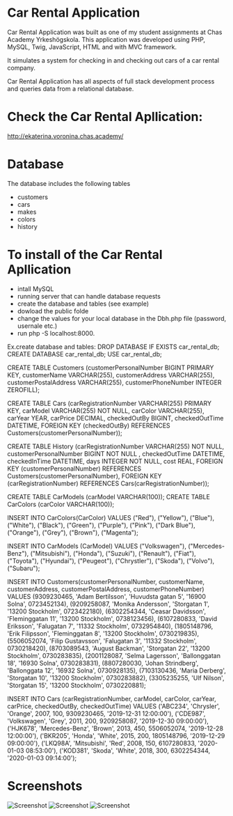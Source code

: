 # Car Rental Application
Car Rental Application was built as one of my student assignments at Chas Academy Yrkeshögskola. This application was developed using PHP, MySQL, Twig, JavaScript, HTML and with MVC framework.

It simulates a system for checking in and checking out cars of a car rental company. 

Car Rental Application has all aspects of full stack development process and queries data from a relational database.

# Check the Car Rental Apllication:
 http://ekaterina.voronina.chas.academy/


# Database
The database includes the following tables
- customers
- cars
- makes
- colors
- history


# To install of the Car Rental Apllication
- intall MySQL
- running server that can handle database requests 
- create the database and tables (see example)
- dowload the public folde
- change the values for your local database in the Dbh.php file (password, usernale etc.)
- run php -S localhost:8000.

Ex.create database and tables:
DROP DATABASE IF EXISTS car_rental_db;
CREATE DATABASE car_rental_db;
USE car_rental_db;

CREATE TABLE Customers (customerPersonalNumber BIGINT PRIMARY KEY,
                        customerName VARCHAR(255),
                        customerAddress VARCHAR(255),
                        customerPostalAddress VARCHAR(255),
                        customerPhoneNumber INTEGER ZEROFILL);

CREATE TABLE Cars (carRegistrationNumber VARCHAR(255) PRIMARY KEY,
                   carModel VARCHAR(255) NOT NULL,
                   carColor VARCHAR(255),
                   carYear YEAR,
                   carPrice DECIMAL,
                   checkedOutBy BIGINT,
                   checkedOutTime DATETIME,
                   FOREIGN KEY (checkedOutBy) REFERENCES Customers(customerPersonalNumber));

CREATE TABLE History (carRegistrationNumber VARCHAR(255) NOT NULL,
                      customerPersonalNumber BIGINT NOT NULL ,
                      checkedOutTime DATETIME,
                      checkedInTime DATETIME,
                      days INTEGER NOT NULL,
                      cost REAL,
                      FOREIGN KEY (customerPersonalNumber) REFERENCES Customers(customerPersonalNumber),
                      FOREIGN KEY (carRegistrationNumber) REFERENCES Cars(carRegistrationNumber));

CREATE TABLE CarModels (carModel VARCHAR(100));
CREATE TABLE CarColors (carColor VARCHAR(100));

INSERT INTO CarColors(CarColor)
VALUES  ("Red"),
        ("Yellow"),
        ("Blue"),
        ("White"),
        ("Black"),
        ("Green"),
        ("Purple"),
        ("Pink"),
        ("Dark Blue"),
        ("Orange"),
        ("Grey"),
        ("Brown"),
        ("Magenta");

INSERT INTO CarModels (CarModel)
VALUES ("Volkswagen"),
       ("Mercedes-Benz"),
       ("Mitsubishi"),
       ("Honda"),
       ("Suzuki"),
       ("Renault"),
       ("Fiat"),
       ("Toyota"),
       ("Hyundai"),
       ("Peugeot"),
       ("Chrystler"),
       ("Skoda"),
       ("Volvo"),
       ("Subaru");

INSERT INTO Customers(customerPersonalNumber,
                      customerName,
                      customerAddress,
                      customerPostalAddress,
                      customerPhoneNumber)
VALUES (9309230465, 'Adam Bertilsson', 'Huvudsta gatan 5', '16900 Solna', 0723452134),
       (9209258087, 'Monika Andersson', 'Storgatan 1', '13200 Stockholm', 0723422180),
       (6302254344, 'Ceasar Davidsson', 'Fleminggatan 11', '13200 Stockholm', 0738123456),
       (6107280833, 'David Eriksson', 'Falugatan 7', '11332 Stockholm', 0732954840),
       (1805148796, 'Erik Filipsson', 'Fleminggatan 8', '13200 Stockholm', 0730219835),
       (5506052074, 'Filip Gustavsson', 'Falugatan 3', '11332 Stockholm', 0730218420),
       (8703089543, 'August Backman', 'Storgatan 22', '13200 Stockholm', 0730283835),
       (2001128087, 'Selma Lagersson', 'Ballonggatan 18', '16930 Solna', 0730283831),
       (8807280030, 'Johan Strindberg', 'Ballonggata 12', '16932 Solna', 0730928135),
       (7103130436, 'Maria Derberg', 'Storgatan 10', '13200 Stockholm', 0730283882),
       (3305235255, 'Ulf Nilson', 'Storgatan 15', '13200 Stockholm', 0730220881);

INSERT INTO Cars (carRegistrationNumber,
                  carModel,
                  carColor,
                  carYear,
                  carPrice,
                  checkedOutBy,
                  checkedOutTime)
VALUES ('ABC234', 'Chrysler', 'Orange', 2007, 100, 9309230465, '2019-12-31 12:00:00'),
       ('CDE987', 'Volkswagen', 'Grey', 2011, 200, 9209258087, '2019-12-30 09:00:00'),
       ('HJK678', 'Mercedes-Benz', 'Brown', 2013, 450, 5506052074, '2019-12-28 12:00:00'),
       ('BKR205', 'Honda', 'White', 2015, 200, 1805148796, '2019-12-29 09:00:00'),
       ('LKQ98A', 'Mitsubishi', 'Red', 2008, 150, 6107280833, '2020-01-03 08:53:00'),
       ('KOD381', 'Skoda', 'White', 2018, 300, 6302254344, '2020-01-03 09:14:00');


# Screenshots
![Screenshot](https://github.com/Ekaterina-V/u05-car-rental/blob/master/src/assets/Screenshot%20(807).png)
![Screenshot](https://github.com/Ekaterina-V/u05-car-rental/blob/master/src/assets/Screenshot%20(809).png)
![Screenshot](https://github.com/Ekaterina-V/u05-car-rental/blob/master/src/assets/Screenshot%20(810).png)

